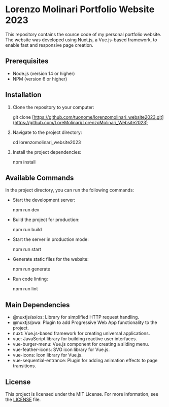 # Lorenzo Molinari Portfolio Website 2023

This repository contains the source code of my personal portfolio website. The website was developed using Nuxt.js, a Vue.js-based framework, to enable fast and responsive page creation.

## Prerequisites

- Node.js (version 14 or higher)
- NPM (version 6 or higher)

## Installation

1. Clone the repository to your computer:

   git clone [https://github.com/tuonome/lorenzomolinari_website2023.git](https://github.com/LoreMolinari/LorenzoMolinari_Website2023)

2. Navigate to the project directory:

   cd lorenzomolinari_website2023

3. Install the project dependencies:

   npm install

## Available Commands

In the project directory, you can run the following commands:

- Start the development server:

   npm run dev

- Build the project for production:

   npm run build

- Start the server in production mode:

   npm run start

- Generate static files for the website:

   npm run generate

- Run code linting:

   npm run lint

## Main Dependencies

- @nuxtjs/axios: Library for simplified HTTP request handling.
- @nuxtjs/pwa: Plugin to add Progressive Web App functionality to the project.
- nuxt: Vue.js-based framework for creating universal applications.
- vue: JavaScript library for building reactive user interfaces.
- vue-burger-menu: Vue.js component for creating a sliding menu.
- vue-feather-icons: SVG icon library for Vue.js.
- vue-icons: Icon library for Vue.js.
- vue-sequential-entrance: Plugin for adding animation effects to page transitions.

## License

This project is licensed under the MIT License. For more information, see the [LICENSE](LICENSE) file.
